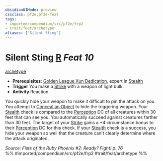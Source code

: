 ```yaml
---
obsidianUIMode: preview
cssclass: pf2e,pf2e-feat
tags:
- imported/compendium/src/pf2e/frp2
- trait/feat/archetype
aliases: ["Silent Sting"]
---
```

# Silent Sting  [R](chapter-9-playing-the-game.md#Actions "Reaction") *Feat 10*  
[archetype](archetype.md)  

- **Prerequisites**: [Golden League Xun Dedication](golden-league-xun-dedication-frp2.md), expert in [Stealth](../skills.md#Stealth)
- **Trigger** You make a [Strike](strike.md) with a weapon of light bulk.
- **Activity** Reaction

You quickly hide your weapon to make it difficult to pin the attack on you. You attempt to [Conceal an Object](conceal-an-object.md) to hide the triggering weapon. Your [Stealth](../skills.md#Stealth) check is compared to the [Perception](../skills.md#Perception) DC of all creatures within 30 feet that can see you. You automatically succeed against creatures farther than 30 feet. The target of your [Strike](strike.md) gains a +4 circumstance bonus to their [Perception](../skills.md#Perception) DC for this check. If your [Stealth](../skills.md#Stealth) check is a success, you hide your weapon so well that the creature can't clearly determine where the attack originated.

*Source: Fists of the Ruby Phoenix #2: Ready? Fight! p. 76*  
%% #imported/compendium/src/pf2e/frp2 #trait/feat/archetype %%